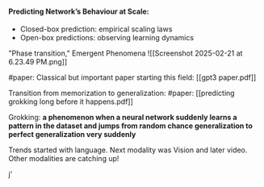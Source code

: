 #### Predicting Network’s Behaviour at Scale:
- Closed-box prediction: empirical scaling laws
- Open-box predictions: observing learning dynamics

"Phase transition," Emergent Phenomena
![[Screenshot 2025-02-21 at 6.23.49 PM.png]]

#paper: Classical but important paper starting this field: [[gpt3 paper.pdf]]

Transition from memorization to generalization:
#paper: [[predicting grokking long before it happens.pdf]]

Grokking: **a phenomenon when a neural network suddenly learns a pattern in the dataset and jumps from random chance generalization to perfect generalization very suddenly**

Trends started with language. 
Next modality was Vision and later video.
Other modalities are catching up!

j'
